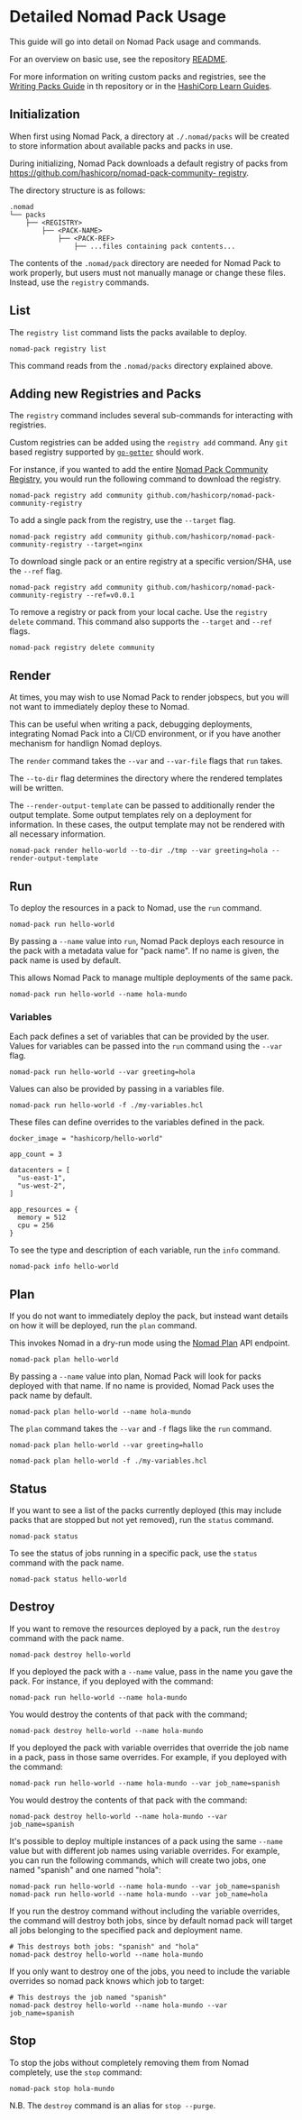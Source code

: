 # Detailed Nomad Pack Usage

This guide will go into detail on Nomad Pack usage and commands.

For an overview on basic use, see the repository [README](../README.md).

For more information on writing custom packs and registries, see the [Writing Packs Guide](./writing-packs.md)
in th repository or in the [HashiCorp Learn Guides](https://learn.hashicorp.com/nomad).

<!--  TODO: Get the link to the writing own packs guide once it is up  -->

## Initialization

When first using Nomad Pack, a directory at `./.nomad/packs` will be created to store information about available packs and packs in use.

During initializing, Nomad Pack downloads a default registry of packs from [https://github.com/hashicorp/nomad-pack-community- registry](https://github.com/hashicorp/nomad-pack-community-registry).

The directory structure is as follows:

```
.nomad
└── packs
    ├── <REGISTRY>
        ├── <PACK-NAME>
            ├── <PACK-REF>
                ├── ...files containing pack contents...
```

The contents of the `.nomad/pack` directory are needed for Nomad Pack to work properly, 
but users must not manually manage or change these files. Instead, use the `registry`
commands.

## List

The `registry list` command lists the packs available to deploy.

```
nomad-pack registry list
```

This command reads from the `.nomad/packs` directory explained above.

## Adding new Registries and Packs

The `registry` command includes several sub-commands for interacting with registries.

Custom registries can be added using the `registry add` command. Any `git` based
registry supported by [`go-getter`](https://github.com/hashicorp/go-getter) should
work.

For instance, if you wanted to add the entire [Nomad Pack Community Registry](https://github.com/hashicorp/nomad-pack-community-registry),
you would run the following command to download the registry.

```
nomad-pack registry add community github.com/hashicorp/nomad-pack-community-registry
```

To add a single pack from the registry, use the `--target` flag.

```
nomad-pack registry add community github.com/hashicorp/nomad-pack-community-registry --target=nginx
```

To download single pack or an entire registry at a specific version/SHA, use the `--ref` flag.

```
nomad-pack registry add community github.com/hashicorp/nomad-pack-community-registry --ref=v0.0.1
```

To remove a registry or pack from your local cache. Use the `registry delete` command.
This command also supports the `--target` and `--ref` flags.

```
nomad-pack registry delete community
```

## Render

At times, you may wish to use Nomad Pack to render jobspecs, but you will not want to immediately deploy these to Nomad.

This can be useful when writing a pack, debugging deployments, integrating Nomad Pack into a CI/CD environment, or if you have another mechanism for handlign Nomad deploys.

The `render` command takes the `--var` and `--var-file` flags that `run` takes.

The `--to-dir` flag determines the directory where the rendered templates will be written.

The `--render-output-template` can be passed to additionally render the output template. Some output templates rely on a deployment for information. In these cases, the output template may not be rendered with all necessary information.

```
nomad-pack render hello-world --to-dir ./tmp --var greeting=hola --render-output-template
```

## Run

To deploy the resources in a pack to Nomad, use the `run` command.

```
nomad-pack run hello-world
```

By passing a `--name` value into `run`, Nomad Pack deploys each resource in the 
pack with a metadata value for "pack name". If no name is given, the pack name 
is used by default.

This allows Nomad Pack to manage multiple deployments of the same pack.

```
nomad-pack run hello-world --name hola-mundo
```

### Variables

Each pack defines a set of variables that can be provided by the user. Values for variables can be passed into the `run` command using the `--var` flag.

```
nomad-pack run hello-world --var greeting=hola
```

Values can also be provided by passing in a variables file.

```
nomad-pack run hello-world -f ./my-variables.hcl
```

These files can define overrides to the variables defined in the pack.

```
docker_image = "hashicorp/hello-world"

app_count = 3

datacenters = [
  "us-east-1",
  "us-west-2",
]

app_resources = {
  memory = 512
  cpu = 256
}
```

To see the type and description of each variable, run the `info` command.

```
nomad-pack info hello-world
```

## Plan

If you do not want to immediately deploy the pack, but instead want details on how it will be deployed, run the `plan` command.

This invokes Nomad in a dry-run mode using the [Nomad Plan](https://www.nomadproject.io/api-docs/jobs#create-job-plan) API endpoint.

```
nomad-pack plan hello-world
```

By passing a `--name` value into plan, Nomad Pack will look for packs deployed with that name. If no name is provided, Nomad Pack uses the pack name by default.

```
nomad-pack plan hello-world --name hola-mundo
```

The `plan` command takes the `--var` and `-f` flags like the `run` command.

```
nomad-pack plan hello-world --var greeting=hallo
```

```
nomad-pack plan hello-world -f ./my-variables.hcl
```

## Status
If you want to see a list of the packs currently deployed (this may include packs that are stopped but not yet removed), run the `status` command.

```
nomad-pack status
```

To see the status of jobs running in a specific pack, use the `status` command with the pack name.

```
nomad-pack status hello-world
```

## Destroy

If you want to remove the resources deployed by a pack, run the `destroy` command with the pack name.

```
nomad-pack destroy hello-world
```

If you deployed the pack with a `--name` value, pass in the name you gave the pack. For instance, if you deployed with the command:

```
nomad-pack run hello-world --name hola-mundo
```

You would destroy the contents of that pack with the command;

```
nomad-pack destroy hello-world --name hola-mundo
```

If you deployed the pack with variable overrides that override the job name in a pack, pass in those same overrides. For example,
if you deployed with the command:

```
nomad-pack run hello-world --name hola-mundo --var job_name=spanish
```

You would destroy the contents of that pack with the command:

```
nomad-pack destroy hello-world --name hola-mundo --var job_name=spanish
```

It's possible to deploy multiple instances of a pack using the same `--name` value but with different job names using variable
overrides. For example, you can run the following commands, which will create two jobs,
one named "spanish" and one named "hola":

```
nomad-pack run hello-world --name hola-mundo --var job_name=spanish
nomad-pack run hello-world --name hola-mundo --var job_name=hola
```

If you run the destroy command without including the variable overrides, the command will destroy both jobs, since by default
nomad pack will target all jobs belonging to the specified pack and deployment name.
```
# This destroys both jobs: "spanish" and "hola"
nomad-pack destroy hello-world --name hola-mundo
```

If you only want to destroy one of the jobs, you need to include the variable overrides so nomad pack knows which job to target:
```
# This destroys the job named "spanish"
nomad-pack destroy hello-world --name hola-mundo --var job_name=spanish
```

## Stop

To stop the jobs without completely removing them from Nomad completely, use the `stop` command:

```
nomad-pack stop hola-mundo
```

N.B. The `destroy` command is an alias for `stop --purge`.
